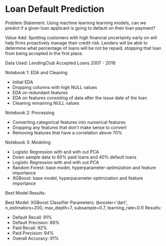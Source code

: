 # Loan Default Prediction

Problem Statement:
Using machine learning learning models, can we predict if a given loan applicant is going to default on their loan payment?

Value Add:
Spotting customers with high financial uncertainty early on will help firms proactively manage their credit risk. Lenders will be able to determine what percentage of loans will be not be repaid, stopping that loan from being accepted in the first place.

Data Used:
LendingClub Accepted Loans 2007 - 2018

Notebook 1: EDA and Cleaning
- Initial EDA
- Dropping columns with high NULL values
- EDA on redundant features
- EDA on features consisting of data after the issue date of the loan
- Cleaning remaining NULL values

Notebook 2: Processing 
- Converting categorical features into numerical features
- Dropping any features that don't make sense to convert
- Removing features that have a correlation above 70%

Notebook 3: Modeling
- Logistic Regression with and with out PCA
- Down sample data to 60% paid loans and 40% default loans
- Logistic Regression with and with out PCA
- Random Forest: base model, hyperparameter optimization and feature importance
- XGBoost: base model, hyperparameter optimization and feature importance

Best Model Results:

Best Model: XGBoost Classifier
Parameters: (booster='dart', n_estimators=200, max_depth=7, subsample=0.7, learning_rate=0.1)
Results:
- Default Recall: 91%
- Default Precision: 88%
- Paid Recall: 92%
- Paid Precision: 94%
- Overall Accuracy: 91%